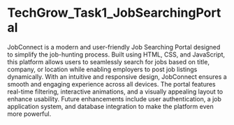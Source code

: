 # TechGrow_Task1_JobSearchingPortal
JobConnect is a modern and user-friendly Job Searching Portal designed to simplify the job-hunting process. 
Built using HTML, CSS, and JavaScript, this platform allows users to seamlessly search for jobs based on title, company, or location while enabling employers to post job listings dynamically. 
With an intuitive and responsive design, JobConnect ensures a smooth and engaging experience across all devices. 
The portal features real-time filtering, interactive animations, and a visually appealing layout to enhance usability. 
Future enhancements include user authentication, a job application system, and database integration to make the platform even more powerful. 
